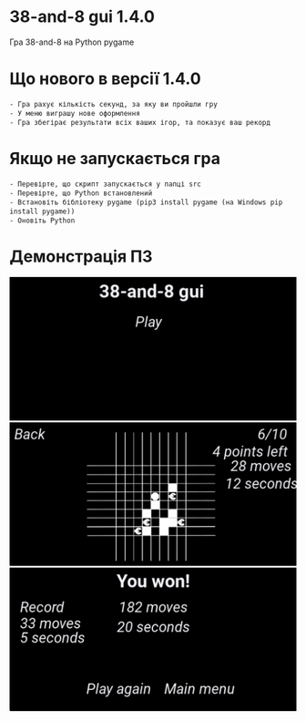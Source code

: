 # 38-and-8 gui 1.4.0
Гра 38-and-8 на Python pygame

# Що нового в версії 1.4.0
    - Гра рахує кількість секунд, за яку ви пройшли гру
    - У меню виграшу нове оформлення
    - Гра збегірає результати всіх ваших ігор, та показує ваш рекорд

# Якщо не запускається гра
    - Перевірте, що скрипт запускається у папці src
    - Перевірте, що Python встановлений
    - Встановіть бібліотеку pygame (pip3 install pygame (на Windows pip install pygame))
    - Оновіть Python

# Демонстрація ПЗ
<img src="snapshots/1.png">
<img src="snapshots/2.png">
<img src="snapshots/3.png">
